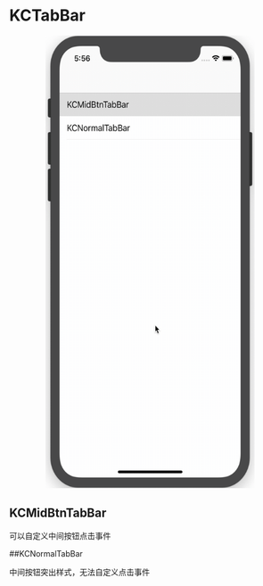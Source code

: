 # KCTabBar

<p align="center">
  <img src="https://github.com/KnowChat/KCTabBar/blob/master/demo_shot.gif" title="Demo Gif Shot" height="812" width="375">
</p>



## KCMidBtnTabBar

可以自定义中间按钮点击事件

##KCNormalTabBar

中间按钮突出样式，无法自定义点击事件